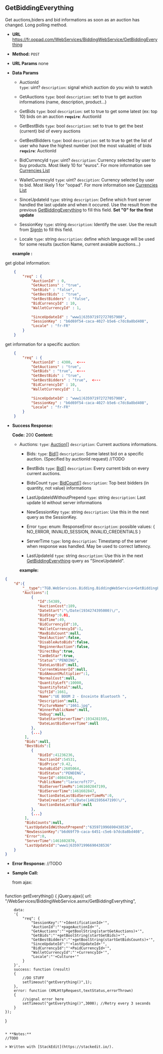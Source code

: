 
**GetBiddingEverything**
------

  Get auctions,biders and bid informations as soon as an auction has changed.
  Long polling method.

* **URL**
  https://fr.oopad.com/WebServices/BiddingWebService/GetBiddingEverything

* **Method:**
     `POST` 
  
*  **URL Params**
   none
 
* **Data Params**
	* AuctionId		
		`type`: uint?
		`description`: signal which auction do you wish to watch
			
	* GetAuctions
		`type`: bool
		`description`: set to true to get auction informations (name, description, product...)

	* GetBids
		`type`: bool
		`description`: set to true to get some latest (ex: top 10) bids on an auction
		**`require`**: AuctionId
			
	* GetBestBids
		`type`: bool
		`description`: set to true to get the best (current) bid of every auctions

	* GetBestBidders
		`type`: bool
		`description`: set to true to get the list of user who have the highest number (not the most valuable) of bids 
		**`require`**: AuctionId

	* BidCurrencyId	
		`type`: uint?
		`description`: Currency selected by user to buy products. Most likely 10 for "euros". For more information see [Currencies List](/Types/CurrenciesList.md)

	* WalletCurrencyId
		`type`: uint?
		`desciption`: Currency selected by user to bid. Most likely 1 for "oopad". For more information see [Currencies List](/Types/CurrenciesList.md)

	* SinceUpdateId
		`type`: string
		`description`: Define which front server handled the last update and when it occured. Use the result from the previous [GetBiddingEverything](GetBiddingEverything.md) to fill this field. **Set "0" for the first update**

	* SessionKey
		`type`: string
		`description`: Identify the user. Use the result from [SignIn](/PublicWebService/SignIn.md) to fill this field.
		 
	* Locale
		`type`: string
		`description`: define which language will be used for some results (auction Name, current avaiable auctions...)


	**example :** 
	
get global information:
```json
	{
		"req" : {
			"AuctionId" : 0,
			"GetAuctions" : "true",
			"GetBids" : "false",
			"GetBestBids" : "true",
			"GetBestBidders" : "false",
			"BidCurrencyId" : 10,
			"WalletCurrencyId" : 1,
			
			"SinceUpdateId" : "www1|635971972727057908",
			"SessionKey" : "b6d69f54-caca-4027-b5e6-c7dc8a8bd408",
			"Locale" : "fr-FR"
		}
	}	
```
 get information for a specific auction:
```json
	{
		"req" : {
			"AuctionId" : 4300,  <---
			"GetAuctions" : "true",
			"GetBids" : "true",  <---
			"GetBestBids" : "true",
			"GetBestBidders" : "true",  <---
			"BidCurrencyId" : 10,
			"WalletCurrencyId" : 1,
			
			"SinceUpdateId" : "www1|635971972727057908",
			"SessionKey" : "b6d69f54-caca-4027-b5e6-c7dc8a8bd408",
			"Locale" : "fr-FR"
		}
	}	
```
	
 
* **Success Response:**
  
   **Code:** 200
   **Content:** 
  * Auctions:
		`type`: [Auction](/Types/Auction.md)[]
		`description`: Current auctions informations.

	* Bids: 
		`type`: [Bid](/Types/Bid.md)[]
		`description`: Some latest bid on a specific auction. (Specified by auctionId request) //TODO

	* BestBids
		`type`: [Bid](/Types/Bid.md)[]
		`description`: Every current bids on every current auctions.

	* BidsCount
		`type`: [BidCount](/Types/BidCount.md)[]
		`description`: Top best bidders (in quantity, not value) informations
	
	* LastUpdateIdWithoutPrepend
		`type`: string
		`description`: Last update Id without server informations
		
	* NewSessionKey
		`type`: string
		`description`: Use this in the next query as the SessionKey.

	* Error
		`type`: enum: ResponseError
		`description`: possible values: { NO_ERROR, INVALID_SESSION, INVALID_CREDENTIALS }

	* ServerTime
		`type`: long
		`description`: Timestamp of the server when response was handled. May be used to correct lattency.

	* LastUpdateId
		`type`: string
		`description`: Use this in the next [GetBiddingEverything](GetBiddingEverything.md) query as "SinceUpdateId".
  
	 **example:**
```json
{  
	"d":{ 
		"__type":"TGB.WebServices.Bidding.BiddingWebService+GetBiddingEverythingResp",
		"Auctions":[  
	        {  
	           "Id":54389,
	           "AuctionCost":189,
	           "DateStart":"\/Date(1934274395000)\/",
	           "BidStep":0.01,
	           "BidTime":49,
	           "BidCurrencyId":10,
	           "WalletCurrencyId":1,
	           "MaxBidsCount":null,
	           "DealAuction":false,
	           "DisableAutoBids":false,
	           "BeginnerAuction":false,
	           "DirectBuy":true,
	           "CanBeStar":true,
	           "Status":"PENDING",
	           "DateLastBid":null,
	           "CurrentWinnerId":null,
	           "BidAmountMultiplier":1,
	           "NormalCost":null,
	           "QuantityLeft":10000,
	           "QuantityTotal":null,
	           "GiftId":1661,
	           "Name":"UE BOOM 2 - Enceinte Bluetooth ",
	           "Description":null,
	           "PictureName":"1661.jpg",
	           "WinnerPublicName":null,
	           "Debug":null,
	           "DateStartServerTime":1934281595,
	           "DateLastBidServerTime":null
	        },
	        {...}
	     ],
	     "Bids":null,
	     "BestBids":[  
	        {  
	           "BidId":41236236,
	           "AuctionId":54531,
	           "BidPrice":9.42,
	           "AutoBidId":2605064,
	           "BidStatus":"PENDING",
	           "UserId":4084346,
	           "PublicName":"laracroft77",
	           "BidServerTimeMs":1461602847199,
	           "BidServerTime":1461602847,
	           "AuctionDateLastBidServerTimeMs":0,
	           "DateCreation":"\/Date(1461595647199)\/",
	           "AuctionDateLastBid":null
	        },
	        {...}
	     ],
	     "BidsCounts":null,
	     "LastUpdateIdWithoutPrepend":"635971996690438536",
	     "NewSessionKey":"b6d69f79-caca-6451-c5e6-b7dc8a8bd408",
	     "Error":0,
	     "ServerTime":1461602870,
	     "LastUpdateId":"www1|635971996690438536"
	}
}
```
 
* **Error Response:**
	//TODO
	
* **Sample Call:**

  from ajax:
  ```javascript
function getEverything()
{
	  jQuery.ajax({
		url: "/WebServices/BiddingWebService.asmx/GetBiddingEverything",
		
		data: 
		'{ 
			"req": {
				"SessionKey":"'+IdentificationId+'",
				"AuctionId":"'+pageAuctionId+'",
				"GetAuctions":"'+getBoolString(startGetAuctions)+'",
				"GetBids":"'+getBoolString(startGetBids)+'",
				"GetBestBidders":"'+getBoolString(startGetBidsCounts)+'",
				"SinceUpdateId":"'+lastUpdateId+'",
				"BidCurrencyId":"'+PaidCurrencyId+'",
				"WalletCurrencyId":"'+CurrencyId+'",
				"Locale":"'+Culture+'" 
			} 
		}',
		success: function (result)
		{
			//DO STUFF
			setTimeout("getEverything()",1);
		},
		error: function (XMLHttpRequest,textStatus,errorThrown)
		{
			//signal error here
			setTimeout("getEverything()",3000);	//Retry every 3 seconds
		}
	});
}
```

* **Notes:**
//TODO

> Written with [StackEdit](https://stackedit.io/).